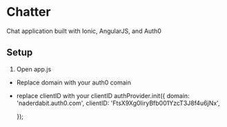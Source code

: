 Chatter
====================
Chat application built with Ionic, AngularJS, and Auth0

Setup
------------

1. Open app.js
- Replace domain with your auth0 comain
- replace clientID with your clientID 
authProvider.init({
    domain: 'naderdabit.auth0.com',
    clientID: 'FtsX9Xg0IiryBfb001YzcT3J8f4u6jNx',
    
  });
